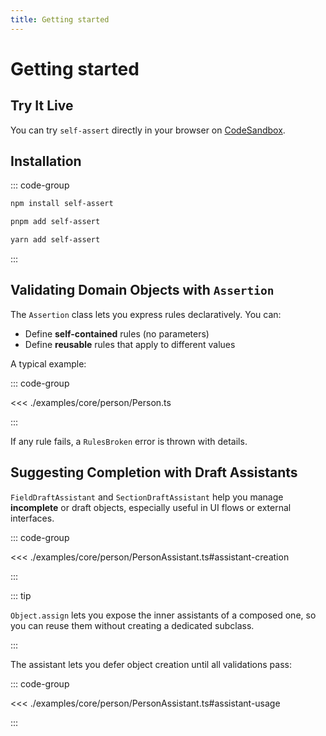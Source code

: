 ```yaml
---
title: Getting started
---
```


# Getting started

## Try It Live

You can try `self-assert` directly in your browser on [CodeSandbox](https://codesandbox.io/p/sandbox/github/self-assert/self-assert-react-demo).

## Installation

::: code-group

```sh [npm]
npm install self-assert
```

```sh [pnpm]
pnpm add self-assert
```

```sh [yarn]
yarn add self-assert
```

:::

## Validating Domain Objects with `Assertion`

The `Assertion` class lets you express rules declaratively. You can:

- Define **self-contained** rules (no parameters)
- Define **reusable** rules that apply to different values

A typical example:

::: code-group

<<< ./examples/core/person/Person.ts

:::

If any rule fails, a `RulesBroken` error is thrown with details.

## Suggesting Completion with Draft Assistants

`FieldDraftAssistant` and `SectionDraftAssistant` help you manage
**incomplete** or draft objects, especially useful in UI flows or external interfaces.

::: code-group

<<< ./examples/core/person/PersonAssistant.ts#assistant-creation

:::

::: tip

`Object.assign` lets you expose the inner assistants of a composed one,
so you can reuse them without creating a dedicated subclass.

:::

The assistant lets you defer object creation until all validations pass:

::: code-group

<<< ./examples/core/person/PersonAssistant.ts#assistant-usage

:::
